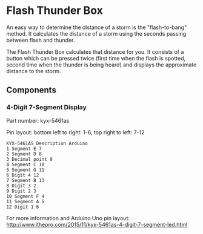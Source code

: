 # Flash Thunder Box

An easy way to determine the distance of a storm is the "flash-to-bang" method. It calculates the distance of a storm using the seconds passing between flash and thunder.

The Flash Thunder Box calculates that distance for you. It consists of a button which can be pressed twice (first time when the flash is spotted, second time when the thunder is being heard) and displays the approximate distance to the storm.

## Components

### 4-Digit 7-Segment Display

Part number: kyx-5461as

Pin layout: bottom left to right: 1-6, top right to left: 7-12

    KYX-5461AS Description Arduino 
    1 Segment E 7 
    2 Segment D 8 
    3 Decimal point 9 
    4 Segment C 10 
    5 Segment G 11 
    6 Digit 4 12 
    7 Segment B 13 
    8 Digit 3 2 
    9 Digit 2 3 
    10 Segment F 4 
    11 Segment A 5 
    12 Digit 1 6

For more information and Arduino Uno pin layout: http://www.ithepro.com/2015/11/kyx-5461as-4-digit-7-segment-led.html

